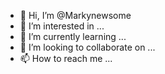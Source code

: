 - 👋 Hi, I’m @Markynewsome
- 👀 I’m interested in ...
- 🌱 I’m currently learning ...
- 💞️ I’m looking to collaborate on ...
- 📫 How to reach me ...

<!---
Markynewsome/Markynewsome is a ✨ special ✨ repository because its `README.md` (this file) appears on your GitHub profile.
You can click the Preview link to take a look at your changes.
--->
